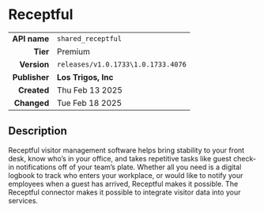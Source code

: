 # Receptful
| | |
|-:|-|
|**API name**|`shared_receptful`|
|**Tier**|Premium|
|**Version**|`releases/v1.0.1733\1.0.1733.4076`|
|**Publisher**|**Los Trigos, Inc**|
|**Created**|Thu Feb 13 2025|
|**Changed**|Tue Feb 18 2025|

## Description
Receptful visitor management software helps bring stability to your front desk, know who’s in your office, and takes repetitive tasks like guest check-in notifications off of your team’s plate. Whether all you need is a digital logbook to track who enters your workplace, or would like to notify your employees when a guest has arrived, Receptful makes it possible. The Receptful connector makes it possible to integrate visitor data into your services.
